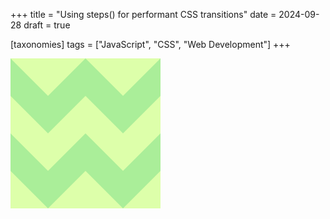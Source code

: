 +++
title = "Using steps() for performant CSS transitions"
date = 2024-09-28
draft = true

[taxonomies]
tags = ["JavaScript", "CSS", "Web Development"]
+++

<svg id="svg-interactive-21e12855-1b41-48d1-97c3-24a4f5f751c4" xmlns='http://www.w3.org/2000/svg' width='240' height='240' viewBox='0 0 240 240' patternUnits="userSpaceOnUse">
  <defs>
    <pattern id="smallGrid" width="120" height="120" patternUnits="userSpaceOnUse">
      <rect fill='#ddffaa' width='120' height='120'/>
      <polygon fill='#AE9' fill-opacity='1' points='120 120 60 120 90 90 120 60 120 0 120 0 60 60 0 0 0 60 30 90 60 120 120 120'/>
    </pattern>
  </defs>
  <rect width="240" height="240" fill="url(#smallGrid)" />
</svg>

<script>
  const svg = document.getElementById('svg-interactive-21e12855-1b41-48d1-97c3-24a4f5f751c4');

  const polygon = svg.querySelector('polygon');
  polygon.classList.add('do-transition');
  
  const rect = svg.querySelector('rect');
  rect.classList.add('do-transition');
</script>

<style>
  @keyframes color-change {
    100% { fill: rgb(12, 169, 210); }
  }

  .do-transition {
    animation-name: color-change;
    animation-duration: 5s;
    animation-iteration-count: infinite;
    animation-timing-function: steps(10);
  }
</style>
